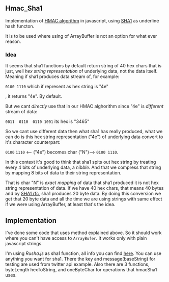 ## Hmac_Sha1
Implementation of [HMAC algorithm](https://en.wikipedia.org/wiki/Hash-based_message_authentication_code#Implementation) in javascript, using [SHA1](https://en.wikipedia.org/wiki/SHA-1) as underline hash functon.

It is to be used where using of ArrayBuffer is not an option for what ever reason.
### Idea

It seems that sha1 functions by default return string of 40 hex chars that is just, well *hex string representation* of underlying data, not the data itself. Meaning if sha1 produces data stream of, for example:

`0100 1110` which if represent as hex string is "4e"

, it returns "4e". By default.

But we cant *directly* use that in our HMAC alghorithm since "4e" is *different* stream of data:

`0011  0110  0110 1001` its hex is "3465"

So we cant use different data then what sha1 has really produced, what we can do is this hex string representation ("4e") of underlying data convert to it's character counterpart:

`0100` `1110` <-- ("4e") becomes char ("N")--> `0100 1110`.

In this context it's good to think that sha1 spits out hex string by treating every 4 bits of underlying data, a *nibble*. And that we compress that string by mapping 8 bits of data to their string representation.

That is char "N" is *exact mapping* of data that sha1 produced it is not hex string representation of data. If we have 40 hex chars, that means 40 bytes and by [SHA1 rfc](https://tools.ietf.org/html/rfc2104), sha1 produces 20 byte data. By doing this conversion we get that 20 byte data and all the time we are using strings with same effect if we were using ArrayBuffer, at least that's the idea.

## Implementation

I've done some code that uses method explained above. So it should work where you can't have access to `ArrayBufer`. 
It works only with plain javascript strings.

I'm using *Rusha.js* as sha1 function, all info you can find [here](https://github.com/srijs/rusha). You can use anything you want for sha1. 
There the key and message(baseString) for testing are used from twitter api example. Also there are 3 functions, byteLength hexToString, and oneByteChar for operations that hmacSha1 uses.

